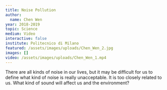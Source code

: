 ```yaml
---
title: Noise Pollution
author:
  name: Chen Wen
year: 2018-2019
topic: Science
medium: Video
interactive: false
institute: Politecnico di Milano
featured: /assets/images/uploads/Chen_Wen_2.jpg
images: []
video: /assets/images/uploads/Chen_Wen_1.mp4
---
```

There are all kinds of noise in our lives, but it may be difficult for us to define what kind of noise is really unacceptable. It is too closely related to us. What kind of sound will affect us and the environment? 
